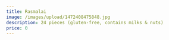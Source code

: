 ```yaml
---
title: Rasmalai
image: /images/upload/1472408475848.jpg
description: 24 pieces (gluten-free, contains milks & nuts)
price: 0
---
```

